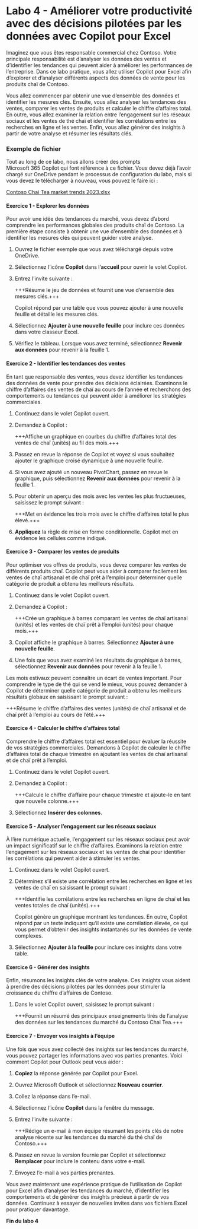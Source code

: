 # Labo 4 - Améliorer votre productivité avec des décisions pilotées par les données avec Copilot pour Excel

Imaginez que vous êtes responsable commercial chez Contoso. Votre principale responsabilité est d’analyser les données des ventes et d’identifier les tendances qui peuvent aider à améliorer les performances de l’entreprise. Dans ce labo pratique, vous allez utiliser Copilot pour Excel afin d’explorer et d’analyser différents aspects des données de vente pour les produits chaï de Contoso.

Vous allez commencer par obtenir une vue d’ensemble des données et identifier les mesures clés. Ensuite, vous allez analyser les tendances des ventes, comparer les ventes de produits et calculer le chiffre d’affaires total. En outre, vous allez examiner la relation entre l’engagement sur les réseaux sociaux et les ventes de thé chaï et identifier les corrélations entre les recherches en ligne et les ventes. Enfin, vous allez générer des insights à partir de votre analyse et résumer les résultats clés.

### Exemple de fichier

Tout au long de ce labo, nous allons créer des prompts Microsoft 365 Copilot qui font référence à ce fichier. Vous devez déjà l’avoir chargé sur OneDrive pendant le processus de configuration du labo, mais si vous devez le télécharger à nouveau, vous pouvez le faire ici :

[Contoso Chai Tea market trends 2023.xlsx](https://go.microsoft.com/fwlink/?linkid=2268822)

#### Exercice 1 - Explorer les données

Pour avoir une idée des tendances du marché, vous devez d’abord comprendre les performances globales des produits chaï de Contoso. La première étape consiste à obtenir une vue d’ensemble des données et à identifier les mesures clés qui peuvent guider votre analyse.

1. Ouvrez le fichier exemple que vous avez téléchargé depuis votre OneDrive.

1. Sélectionnez l’icône **Copilot** dans l’**accueil** pour ouvrir le volet Copilot.

1. Entrez l’invite suivante :

    +++Résume le jeu de données et fournit une vue d’ensemble des mesures clés.+++

    Copilot répond par une table que vous pouvez ajouter à une nouvelle feuille et détaille les mesures clés.

1. Sélectionnez **Ajouter à une nouvelle feuille** pour inclure ces données dans votre classeur Excel.

1. Vérifiez le tableau. Lorsque vous avez terminé, sélectionnez **Revenir aux données** pour revenir à la feuille 1.

#### Exercice 2 - Identifier les tendances des ventes

En tant que responsable des ventes, vous devez identifier les tendances des données de vente pour prendre des décisions éclairées. Examinons le chiffre d’affaires des ventes de chaï au cours de l’année et recherchons des comportements ou tendances qui peuvent aider à améliorer les stratégies commerciales.

1. Continuez dans le volet Copilot ouvert.

1. Demandez à Copilot :

    +++Affiche un graphique en courbes du chiffre d’affaires total des ventes de chaï (unités) au fil des mois.+++

1. Passez en revue la réponse de Copilot et voyez si vous souhaitez ajouter le graphique croisé dynamique à une nouvelle feuille.

1. Si vous avez ajouté un nouveau PivotChart, passez en revue le graphique, puis sélectionnez **Revenir aux données** pour revenir à la feuille 1.
   
1. Pour obtenir un aperçu des mois avec les ventes les plus fructueuses, saisissez le prompt suivant :

    +++Met en évidence les trois mois avec le chiffre d’affaires total le plus élevé.+++

1. **Appliquez** la règle de mise en forme conditionnelle. Copilot met en évidence les cellules comme indiqué.

#### Exercice 3 - Comparer les ventes de produits

  Pour optimiser vos offres de produits, vous devez comparer les ventes de différents produits chaï. Copilot peut vous aider à comparer facilement les ventes de chaï artisanal et de chaï prêt à l’emploi pour déterminer quelle catégorie de produit a obtenu les meilleurs résultats.

1. Continuez dans le volet Copilot ouvert.

1. Demandez à Copilot :

    +++Crée un graphique à barres comparant les ventes de chaï artisanal (unités) et les ventes de chaï prêt à l’emploi (unités) pour chaque mois.+++

1. Copilot affiche le graphique à barres. Sélectionnez **Ajouter à une nouvelle feuille**.

1. Une fois que vous avez examiné les résultats du graphique à barres, sélectionnez **Revenir aux données** pour revenir à la feuille 1.
   
Les mois estivaux peuvent connaître un écart de ventes important. Pour comprendre le type de thé qui se vend le mieux, vous pouvez demander à Copilot de déterminer quelle catégorie de produit a obtenu les meilleurs résultats globaux en saisissant le prompt suivant :

   +++Résume le chiffre d’affaires des ventes (unités) de chaï artisanal et de chaï prêt à l’emploi au cours de l’été.+++

#### Exercice 4 - Calculer le chiffre d’affaires total

Comprendre le chiffre d’affaires total est essentiel pour évaluer la réussite de vos stratégies commerciales. Demandons à Copilot de calculer le chiffre d’affaires total de chaque trimestre en ajoutant les ventes de chaï artisanal et de chaï prêt à l’emploi.

1. Continuez dans le volet Copilot ouvert.

1. Demandez à Copilot :

    +++Calcule le chiffre d’affaire pour chaque trimestre et ajoute-le en tant que nouvelle colonne.+++

1. Sélectionnez **Insérer des colonnes**.

#### Exercice 5 - Analyser l’engagement sur les réseaux sociaux

À l’ère numérique actuelle, l’engagement sur les réseaux sociaux peut avoir un impact significatif sur le chiffre d’affaires. Examinons la relation entre l’engagement sur les réseaux sociaux et les ventes de chaï pour identifier les corrélations qui peuvent aider à stimuler les ventes.

1. Continuez dans le volet Copilot ouvert.

1. Déterminez s’il existe une corrélation entre les recherches en ligne et les ventes de chaï en saisissant le prompt suivant :

    +++Identifie les corrélations entre les recherches en ligne de chaï et les ventes totales de chaï (unités).+++

    Copilot génère un graphique montrant les tendances. En outre, Copilot répond par un texte indiquant qu’il existe une corrélation élevée, ce qui vous permet d’obtenir des insights instantanés sur les données de vente complexes.

1. Sélectionnez **Ajouter à la feuille** pour inclure ces insights dans votre table.

#### Exercice 6 - Générer des insights

Enfin, résumons les insights clés de votre analyse. Ces insights vous aident à prendre des décisions pilotées par les données pour stimuler la croissance du chiffre d’affaires de Contoso.

1. Dans le volet Copilot ouvert, saisissez le prompt suivant :

    +++Fournit un résumé des principaux enseignements tirés de l’analyse des données sur les tendances du marché du Contoso Chai Tea.+++

#### Exercice 7 - Envoyer vos insights à l’équipe

Une fois que vous avez collecté des insights sur les tendances du marché, vous pouvez partager les informations avec vos parties prenantes. Voici comment Copilot pour Outlook peut vous aider :

1. **Copiez** la réponse générée par Copilot pour Excel.

1. Ouvrez Microsoft Outlook et sélectionnez **Nouveau courrier**.

1. Collez la réponse dans l’e-mail.

1. Sélectionnez l’icône **Copilot** dans la fenêtre du message.

1. Entrez l’invite suivante :

    +++Rédige un e-mail à mon équipe résumant les points clés de notre analyse récente sur les tendances du marché du thé chaï de Contoso.+++

1. Passez en revue la version fournie par Copilot et sélectionnez **Remplacer** pour inclure le contenu dans votre e-mail.

1. Envoyez l’e-mail à vos parties prenantes.

Vous avez maintenant une expérience pratique de l’utilisation de Copilot pour Excel afin d’analyser les tendances du marché, d’identifier les comportements et de générer des insights précieux à partir de vos données. Continuez à essayer de nouvelles invites dans vos fichiers Excel pour pratiquer davantage.

**Fin du labo 4**
